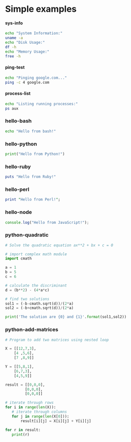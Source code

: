 # Simple examples

#### sys-info
```sh {name=sys-info}
echo "System Information:"
uname -a
echo "Disk Usage:"
df -h
echo "Memory Usage:"
free -h
```

#### ping-test
```sh {name=ping-test}
echo "Pinging google.com..."
ping -c 4 google.com
```

#### process-list
```sh {name=process-list}
echo "Listing running processes:"
ps aux
```

### hello-bash
```sh {name=hello-bash}
echo "Hello from bash!"
```

### hello-python

```python {name=hello-python}
print("Hello from Python!")
```

### hello-ruby
```ruby {name=hello-ruby}
puts "Hello from Ruby!"
```

### hello-perl
```perl {name=hello-perl}
print "Hello from Perl!";
```

### hello-node
```javascript {name=hello-node}
console.log("Hello from JavaScript!");
```

### python-quadratic
```python {name=python-quadratic}
# Solve the quadratic equation ax**2 + bx + c = 0

# import complex math module
import cmath

a = 1
b = 5
c = 6

# calculate the discriminant
d = (b**2) - (4*a*c)

# find two solutions
sol1 = (-b-cmath.sqrt(d))/(2*a)
sol2 = (-b+cmath.sqrt(d))/(2*a)

print('The solution are {0} and {1}'.format(sol1,sol2))
```

### python-add-matrices
```python {name=python-add-matrices}
# Program to add two matrices using nested loop

X = [[12,7,3],
    [4 ,5,6],
    [7 ,8,9]]

Y = [[5,8,1],
    [6,7,3],
    [4,5,9]]

result = [[0,0,0],
         [0,0,0],
         [0,0,0]]

# iterate through rows
for i in range(len(X)):
   # iterate through columns
   for j in range(len(X[0])):
       result[i][j] = X[i][j] + Y[i][j]

for r in result:
   print(r)
```